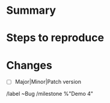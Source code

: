 # Summary


# Steps to reproduce


# Changes
 * [ ] Major|Minor|Patch version

/label ~Bug
/milestone %"Demo 4"